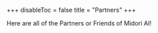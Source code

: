 +++
disableToc = false
title = "Partners"
+++

Here are all of the Partners or Friends of Midori AI!